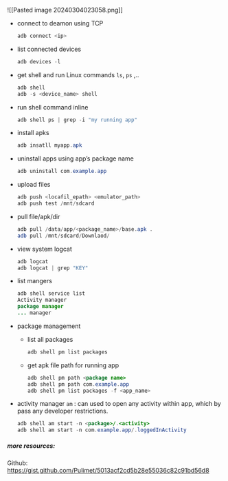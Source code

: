 ![[Pasted image 20240304023058.png]]

- connect to deamon using TCP
    
    ```java
    adb connect <ip>
    ```
    
- list connected devices
    
    ```java
    adb devices -l
    ```
    
- get shell and run Linux commands `ls`, `ps` ,..
    
    ```java
    adb shell
    adb -s <device_name> shell
    ```
    
- run shell command inline
    
    ```java
    adb shell ps | grep -i "my running app"
    ```
    
- install apks
    
    ```java
    adb insatll myapp.apk
    ```
    
- uninstall apps using app’s package name
    
    ```java
    adb uninstall com.example.app
    ```
    
- upload files
    
    ```java
    adb push <locafil_epath> <emulator_path>
    adb push test /mnt/sdcard
    ```
    
- pull file/apk/dir
    
    ```java
    adb pull /data/app/<package_name>/base.apk .
    adb pull /mnt/sdcard/Downlaod/
    ```
    
- view system logcat
    
    ```java
    adb logcat
    adb logcat | grep "KEY"
    ```
    
- list mangers
    
    ```java
    adb shell service list
    Activity manager
    package manager
    ... manager
    ```
    
- package management
    
    - list all packages
        
        ```java
        adb shell pm list packages
        ```
        
    - get apk file path for running app
        
        ```java
        adb shell pm path <package name>
        adb shell pm path com.example.app
        adb shell pm list packages -f <app_name>
        ```
        
- activity manager `am` : can used to open any activity within app, which by pass any developer restrictions. 
    
    ```java
    adb shell am start -n <package>/.<activity>
    adb shell am start -n com.example.app/.loggedInActivity
    ```

##### more resources: 
Github: https://gist.github.com/Pulimet/5013acf2cd5b28e55036c82c91bd56d8